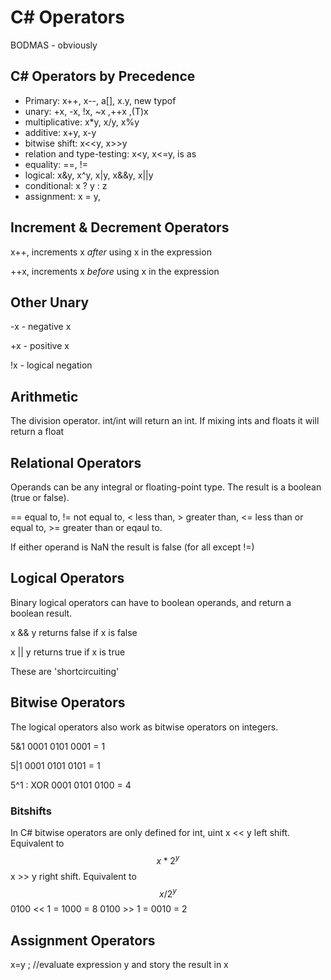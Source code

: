 # C# Operators

BODMAS - obviously

## C# Operators by Precedence

* Primary: x++, x--, a[], x.y, new typof
* unary: +x, -x, !x, ~x ,++x ,(T)x
* multiplicative: x*y, x/y, x%y
* additive: x+y, x-y
* bitwise shift: x<<y, x>>y
* relation and type-testing: x<y, x<=y, is as
* equality: ==, !=
* logical: x&y, x^y, x|y, x&&y, x||y
* conditional: x ? y : z
* assignment: x = y,

## Increment & Decrement Operators

x++,  increments x *after* using x in the expression

++x, increments x *before* using x in the expression

## Other Unary

-x - negative x

+x - positive x

!x - logical negation

## Arithmetic

The division operator.  int/int will return an int. If mixing ints and floats it will return a float

## Relational Operators

Operands can be any integral or floating-point type. The result is a boolean (true or false).

== equal to, != not equal to, < less than, > greater than, <=  less than or equal to, >= greater than or eqaul to.

If either operand is NaN the result is false (for all except !=)

## Logical Operators

Binary logical operators can have to boolean operands, and return a boolean result.

x && y returns false if x is false

x || y returns true if x is true

These are 'shortcircuiting'

## Bitwise Operators

The logical operators also work as bitwise operators on integers.

5&1
0001
0101
0001 = 1

5|1
0001
0101
0101 = 1

5^1 : XOR 
0001
0101
0100 = 4

### Bitshifts

In C# bitwise operators are only defined for int, uint
x << y left shift. Equivalent to $$x*2^y$$
x >> y right shift. Equivalent to $$x/2^y$$
0100 << 1 = 1000 = 8
0100 >> 1 = 0010 = 2

## Assignment Operators

x=y ; //evaluate expression y and story the result in x